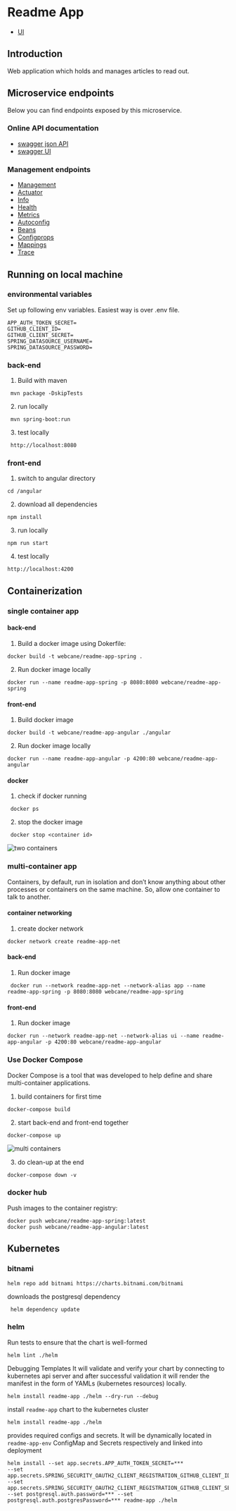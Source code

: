 # Readme App

* [UI](http://localhost:4200)

## Introduction

Web application which holds and manages articles to read out.

## Microservice endpoints

Below you can find endpoints exposed by this microservice.

### Online API documentation

* [swagger json API](http://localhost:8080/swagger)
* [swagger UI](http://localhost:8080/swagger-ui)

### Management endpoints

* [Management](http://localhost:8080/management)
* [Actuator](http://localhost:8080/management/actuator)
* [Info](http://localhost:8080/management/info)
* [Health](http://localhost:8080/management/health)
* [Metrics](http://localhost:8080/management/metrics)
* [Autoconfig](http://localhost:8080/management/autoconfig)
* [Beans](http://localhost:8080/management/beans)
* [Configprops](http://localhost:8080/management/configprops)
* [Mappings](http://localhost:8080/management/mappings)
* [Trace](http://localhost:8080/management/trace)

## Running on local machine
### environmental variables
Set up following env variables. Easiest way is over .env file.
```
APP_AUTH_TOKEN_SECRET=
GITHUB_CLIENT_ID= 
GITHUB_CLIENT_SECRET=
SPRING_DATASOURCE_USERNAME=
SPRING_DATASOURCE_PASSWORD=
```

### back-end

1. Build with maven
```
 mvn package -DskipTests
```
 
2. run locally
```
 mvn spring-boot:run
```
 
3. test locally
```
 http://localhost:8080
```
 
### front-end
1. switch to angular directory
```
cd /angular
```

2. download all dependencies
```
npm install
```

3. run locally
```
npm run start
```

4. test locally
```
http://localhost:4200
```

## Containerization
### single container app
#### back-end

1. Build a docker image using Dokerfile:
 ```
 docker build -t webcane/readme-app-spring .
```
 
2. Run docker image locally
 ```
 docker run --name readme-app-spring -p 8080:8080 webcane/readme-app-spring
``` 

#### front-end

1. Build docker image
```
docker build -t webcane/readme-app-angular ./angular
```

2. Run docker image locally
```
docker run --name readme-app-angular -p 4200:80 webcane/readme-app-angular
```

#### docker 
 
1. check if docker running
```
 docker ps
```
 
2. stop the docker image
```
 docker stop <container id>
```

![two containers](images/two-containers.png)

### multi-container app
Containers, by default, run in isolation and don’t know anything about other processes or containers on the same machine. So, allow one container to talk to another.

#### container networking
1. create docker network
```
docker network create readme-app-net
```

#### back-end
1. Run docker image
```
 docker run --network readme-app-net --network-alias app --name readme-app-spring -p 8080:8080 webcane/readme-app-spring
```
 
#### front-end
1. Run docker image
```
docker run --network readme-app-net --network-alias ui --name readme-app-angular -p 4200:80 webcane/readme-app-angular
```

### Use Docker Compose 
Docker Compose is a tool that was developed to help define and share multi-container applications. 

1. build containers for first time
```
docker-compose build
```

2. start back-end and front-end together
```
docker-compose up
```

![multi containers](images/multi-containers.png)

3. do clean-up at the end
```
docker-compose down -v
```

### docker hub
Push images to the container registry:
```
docker push webcane/readme-app-spring:latest
docker push webcane/readme-app-angular:latest
```
 
## Kubernetes

### bitnami

```
helm repo add bitnami https://charts.bitnami.com/bitnami
```

downloads the postgresql dependency
```
 helm dependency update
```

### helm
Run tests to ensure that the chart is well-formed
```
helm lint ./helm
```

Debugging Templates
It will validate and verify your chart by connecting to kubernetes api server and after successful validation it will render the manifest in the form of YAMLs (kubernetes resources) locally.
```helm
helm install readme-app ./helm --dry-run --debug
```

install `readme-app` chart to the kubernetes cluster
```
helm install readme-app ./helm
```

provides required configs and secrets. It will be dynamically located in `readme-app-env` ConfigMap and Secrets respectively and linked into deployment
```helm
helm install --set app.secrets.APP_AUTH_TOKEN_SECRET=*** 
--set app.secrets.SPRING_SECURITY_OAUTH2_CLIENT_REGISTRATION_GITHUB_CLIENT_ID=*** 
--set app.secrets.SPRING_SECURITY_OAUTH2_CLIENT_REGISTRATION_GITHUB_CLIENT_SECRET=*** 
--set postgresql.auth.password=*** --set postgresql.auth.postgresPassword=*** readme-app ./helm
```


